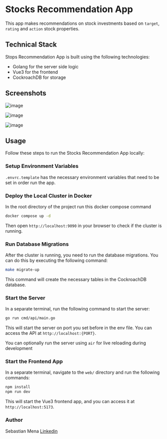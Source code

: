 
# Stocks Recommendation App

This app makes recommendations on stock investments
based on `target`, `rating` and `action` stock properties.

## Technical Stack

Stops Recommendation App is built using the following technologies:
- Golang for the server side logic
- Vue3 for the frontend
- CockroachDB for storage

## Screenshots
![image](https://github.com/user-attachments/assets/c3ae0289-22e3-42fe-bbf9-fd11373e5c74)

![image](https://github.com/user-attachments/assets/7c0cc909-fbc6-485b-98d0-b64458092a30)

![image](https://github.com/user-attachments/assets/f5deac89-004a-465c-aff4-a1b0f0ad3391)

## Usage

Follow these steps to run the Stocks Recommendation App locally:

### Setup Environment Variables
`.envrc.template` has the necessary environment variables that need to be set in order run the app.

### Deploy the Local Cluster in Docker

In the root directory of the project run this docker compose command

```bash
docker compose up -d
```

Then open `http://localhost:9090` in your browser to check if the cluster is running.

### Run Database Migrations

After the cluster is running, you need to run the database migrations. You can do this by executing the following command:

```bash
make migrate-up
```

This command will create the necessary tables in the CockroachDB database.

### Start the Server

In a separate terminal, run the following command to start the server:
```bash
go run cmd/api/main.go
```

This will start the server on port you set before in the env file. You can access the API at `http://localhost:{PORT}`.

You can optionally run the server using `air` for live reloading during development

### Start the Frontend App

In a separate terminal, navigate to the `web/` directory and run the following commands:

```bash
npm install
npm run dev
```

This will start the Vue3 frontend app, and you can access it at `http://localhost:5173`.

### Author
Sebastian Mena
[Linkedin](www.linkedin.com/in/sebastian-mena-ferreira-0341b9171)
